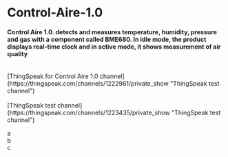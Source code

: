 # Control-Aire-1.0

####  Control Aire 1.0. detects and measures temperature, humidity, pressure and gas with a component called BME680. In idle mode, the product displays real-time clock and in active mode, it shows measurement of air quality ####
 <br /> 
[ThingSpeak for Control Aire 1.0 channel](https://thingspeak.com/channels/1222961/private_show "ThingSpeak test channel")

<br />
<br />
[ThingSpeak test channel](https://thingspeak.com/channels/1223435/private_show "ThingSpeak test channel")

a <br />
b <br />
c

